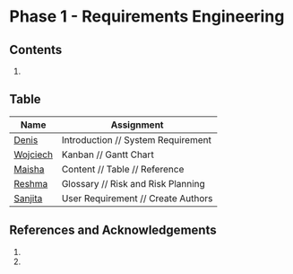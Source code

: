 # Phase 1 - Requirements Engineering
## Contents
   1. 
## Table
| Name | Assignment |
|-----|-----| 
|[Denis](https://github.com/wheissmd) | Introduction // System Requirement
|[Wojciech](https://github.com/flock-of-jays)| Kanban // Gantt Chart
|[Maisha](https://github.com/maishkhan)| Content // Table // Reference
|[Reshma](http://github.com/reshma2005)| Glossary // Risk and Risk Planning
|[Sanjita](http://github.com/SanjiGre99)| User Requirement // Create Authors

## References and Acknowledgements
1. 
2. 
